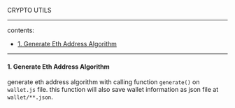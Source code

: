 CRYPTO UTILS

---

contents:
- [1. Generate Eth Address Algorithm](#generate-eth-address-algorithm)

---

#### 1. Generate Eth Address Algorithm
generate eth address algorithm with calling function ```generate()``` on ```wallet.js``` file. this function will also save wallet information as json file at ```wallet/**.json```.